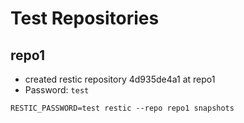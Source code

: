 # Test Repositories

## repo1
* created restic repository 4d935de4a1 at repo1
* Password: `test`

```shell
RESTIC_PASSWORD=test restic --repo repo1 snapshots
```

